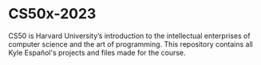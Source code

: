 # CS50x-2023
CS50 is Harvard University’s introduction to the intellectual enterprises of computer science and the art of programming. This repository contains all Kyle Español's projects and files made for the course.
